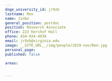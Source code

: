```yaml
---
doge_university_id: jr9zb
lastname: Ren
name: Jinbo
general_position: postdoc
position: Research Associate
office: 223 Kerchof Hall
phone: 434-924-4939
email: jr9zb@virginia.edu
image: __SITE_URL__/img/people/2019-nov/Ren.jpg
personal_page: 
published: false

areas:


---
```

